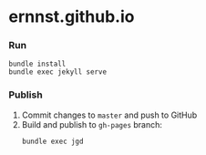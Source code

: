 # ernnst.github.io

### Run
```
bundle install
bundle exec jekyll serve
```

### Publish
1. Commit changes to `master` and push to GitHub
1. Build and publish to `gh-pages` branch:
   ```
   bundle exec jgd
   ```
